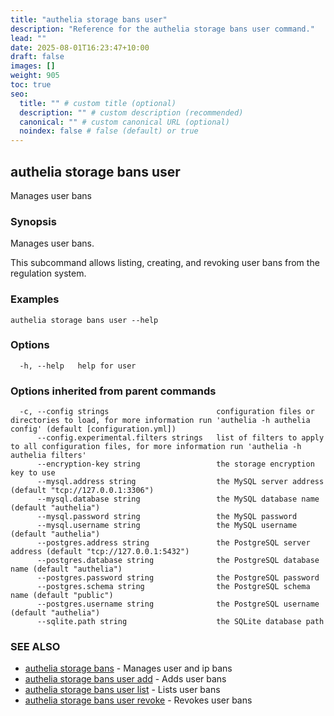 ```yaml
---
title: "authelia storage bans user"
description: "Reference for the authelia storage bans user command."
lead: ""
date: 2025-08-01T16:23:47+10:00
draft: false
images: []
weight: 905
toc: true
seo:
  title: "" # custom title (optional)
  description: "" # custom description (recommended)
  canonical: "" # custom canonical URL (optional)
  noindex: false # false (default) or true
---
```


## authelia storage bans user

Manages user bans

### Synopsis

Manages user bans.

This subcommand allows listing, creating, and revoking user bans from the regulation system.

### Examples

```
authelia storage bans user --help
```

### Options

```
  -h, --help   help for user
```

### Options inherited from parent commands

```
  -c, --config strings                        configuration files or directories to load, for more information run 'authelia -h authelia config' (default [configuration.yml])
      --config.experimental.filters strings   list of filters to apply to all configuration files, for more information run 'authelia -h authelia filters'
      --encryption-key string                 the storage encryption key to use
      --mysql.address string                  the MySQL server address (default "tcp://127.0.0.1:3306")
      --mysql.database string                 the MySQL database name (default "authelia")
      --mysql.password string                 the MySQL password
      --mysql.username string                 the MySQL username (default "authelia")
      --postgres.address string               the PostgreSQL server address (default "tcp://127.0.0.1:5432")
      --postgres.database string              the PostgreSQL database name (default "authelia")
      --postgres.password string              the PostgreSQL password
      --postgres.schema string                the PostgreSQL schema name (default "public")
      --postgres.username string              the PostgreSQL username (default "authelia")
      --sqlite.path string                    the SQLite database path
```

### SEE ALSO

* [authelia storage bans](authelia_storage_bans.md)	 - Manages user and ip bans
* [authelia storage bans user add](authelia_storage_bans_user_add.md)	 - Adds user bans
* [authelia storage bans user list](authelia_storage_bans_user_list.md)	 - Lists user bans
* [authelia storage bans user revoke](authelia_storage_bans_user_revoke.md)	 - Revokes user bans

